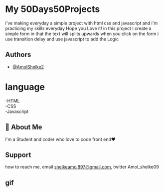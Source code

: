 # My 50Days50Projects

i've making everyday a simple project with html css and javascript and i'm practicing my skills everyday
Hope you Love it! in this project I create a simple form  in that the text will splits upwards when you click on the form i use transition delay and use javascript to add the Logic 

## Authors

- [@AmolShelke2](https://www.github.com/AmolShelke2)

# language

-HTML  
-CSS  
-Javascript

## 🚀 About Me

I'm a Student and coder who love to code front end❤️

## Support

how to reach me, email shelkeamol897@gmail.com, twitter Amol_shelke09


## gif